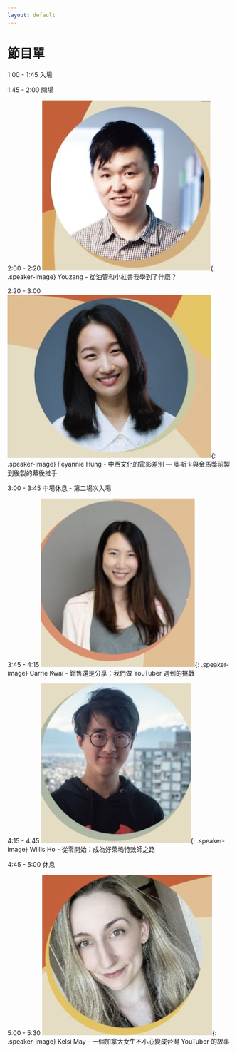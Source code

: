 ```yaml
---
layout: default
---
```


<link rel="stylesheet" href="styles.css">

# 節目單

<span class="highlight">1:00 - 1:45</span> 入場

<span class="highlight">1:45 - 2:00</span> 開場

<span class="highlight">2:00 - 2:20</span> ![Speaker 3](youzang.png){: .speaker-image} Youzang - 從油管和小紅書我學到了什麽？

<span class="highlight">2:20 - 3:00</span> ![Speaker 4](Fey.png){: .speaker-image} Feyannie Hung - 中西文化的電影差別 — 奧斯卡與金馬獎前製到後製的幕後推手

<span class="highlight">3:00 - 3:45</span> 中場休息 - 第二場次入場

<span class="highlight">3:45 - 4:15</span> ![Speaker 3](carrie.png){: .speaker-image} Carrie Kwai - 銷售還是分享：我們做 YouTuber 遇到的挑戰

<span class="highlight">4:15 - 4:45</span> ![Speaker 3](willis.png){: .speaker-image} Willis Ho - 從零開始：成為好萊塢特效師之路

<span class="highlight">4:45 - 5:00</span> 休息

<span class="highlight">5:00 - 5:30</span> ![Speaker 3](keisi.png){: .speaker-image} Kelsi May - 一個加拿大女生不小心變成台灣 YouTuber 的故事
